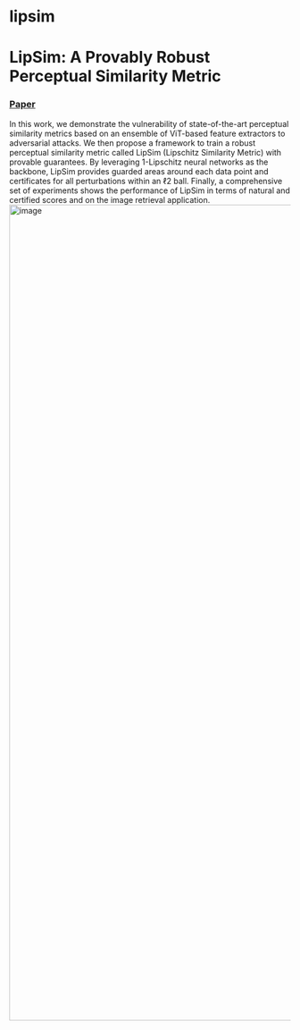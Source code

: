 # lipsim

# LipSim: A Provably Robust Perceptual Similarity Metric

### [Paper](https://arxiv.org/abs/2310.18274) 

In this work, we demonstrate the vulnerability of state-of-the-art perceptual similarity metrics based on an ensemble of ViT-based feature extractors to adversarial attacks. We then propose a framework to train a robust perceptual similarity metric called LipSim (Lipschitz Similarity Metric) with provable guarantees. By leveraging 1-Lipschitz neural networks as the backbone, LipSim provides guarded areas around each data point and certificates for all perturbations within an ℓ2 ball. Finally, a comprehensive set of experiments shows the performance of LipSim in terms of natural and certified scores and on the image retrieval application.
<img width="1460" alt="image" src="https://github.com/SaraGhazanfari/lipsim/assets/8003662/f9614fb2-e7a7-4e9f-9c54-4af7d65e272c">

